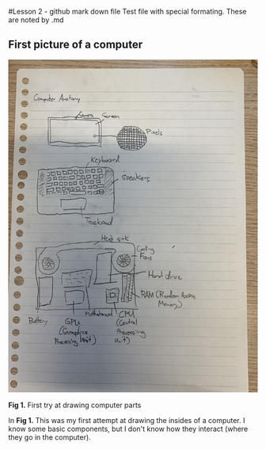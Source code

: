 #Lesson 2 - github mark down file
Test file with special formating. These are noted by .md
## First picture of a computer

![](IMG_5278.jpg)

**Fig 1.** First try at drawing computer parts

In **Fig 1.** This was my first attempt at drawing the insides of a computer. I know some basic components, but I don't know how they interact (where they go in the computer).
